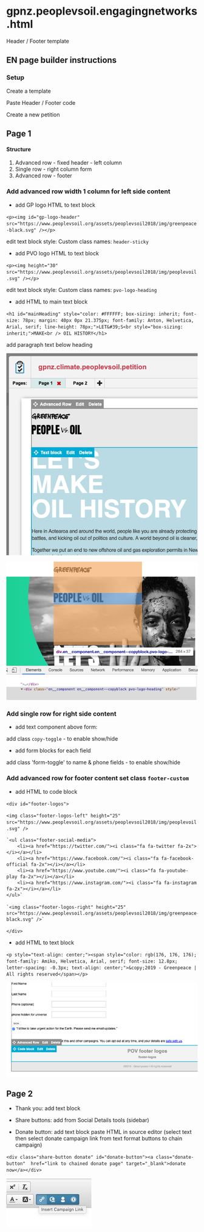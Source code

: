 # gpnz.peoplevsoil.engagingnetworks.html
Header / Footer template

## EN page builder instructions

### Setup

Create a template

Paste Header / Footer code

Create a new petition 

## Page 1

#### Structure
1. Advanced row - fixed header - left column
2. Single row - right column form
3. Advanced row - footer

### Add advanced row width 1 column for left side content

* add GP logo HTML to text block
 
 `<p><img id="gp-logo-header" src="https://www.peoplevsoil.org/assets/peoplevsoil2018/img/greenpeace-black.svg" /></p>`

edit text block style: Custom class names: `header-sticky`

* add PVO logo HTML to text block

`<p><img height="30" src="https://www.peoplevsoil.org/assets/peoplevsoil2018/img/peoplevoil.svg" /></p>`

edit text block style: Custom class names: `pvo-logo-heading`

* add HTML to main text block

`<h1 id="mainHeading" style="color: #FFFFFF; box-sizing: inherit; font-size: 78px; margin: 40px 0px 21.375px; font-family: Anton, Helvetica, Arial, serif; line-height: 78px;">LET&#39;S<br style="box-sizing: inherit;">MAKE<br />
OIL HISTORY</h1>`

add paragraph text below heading

![Screen Shot advanced row 1](https://raw.githubusercontent.com/greenpeace/gpnz.peoplevsoil.engagingnetworks.html/master/Screen-Shot-advanced-row-1.png)

![Screen Shot PVO logo position](https://raw.githubusercontent.com/greenpeace/gpnz.peoplevsoil.engagingnetworks.html/master/Screen-Shot-PVO-logo-position.png)

### Add single row for right side content

* add text component above form: 

add class `copy-toggle` - to enable show/hide
  
* add form blocks for each field 
  
add class 'form-toggle' to name & phone fields - to enable show/hide

### Add advanced row for footer content set class `footer-custom`

* add HTML to code block

`<div id="footer-logos">`

`<img class="footer-logos-left" height="25" src="https://www.peoplevsoil.org/assets/peoplevsoil2018/img/peoplevoil.svg" />`
	
	`<ul class="footer-social-media">
		<li><a href="https://twitter.com/"><i class="fa fa-twitter fa-2x"></i></a></li>
		<li><a href="https://www.facebook.com/"><i class="fa fa-facebook-official fa-2x"></i></a></li>
		<li><a href="https://www.youtube.com/"><i class="fa fa-youtube-play fa-2x"></i></a></li>
		<li><a href="https://www.instagram.com/"><i class="fa fa-instagram fa-2x"></i></a></li>
	</ul>`

	`<img class="footer-logos-right" height="25" src="https://www.peoplevsoil.org/assets/peoplevsoil2018/img/greenpeace-black.svg" />`
`</div>`

* add HTML to text block

`<p style="text-align: center;"><span style="color: rgb(176, 176, 176); font-family: Amiko, Helvetica, Arial, serif; font-size: 12.8px; letter-spacing: -0.3px; text-align: center;">&copy;2019 - Greenpeace | All rights reserved</span></p>`

![Screen Shot footer logos](https://github.com/greenpeace/gpnz.peoplevsoil.engagingnetworks.html/blob/master/Screen%20Shot%20footer%20logos.png)

## Page 2

* Thank you: add text block

* Share buttons: add from Social Details tools (sidebar)

* Donate button: add text block paste HTML in source editor (select text then select  donate campaign link from text format buttons to chain campaign)

`<div class="share-button donate" id="donate-button"><a class="donate-button"  href="link to chained donate page" target="_blank">donate now</a></div>`

![Screen Shot campaign link](https://raw.githubusercontent.com/greenpeace/gpnz.peoplevsoil.engagingnetworks.html/master/Screen%20Shot%20campaign%20link.jpg)


